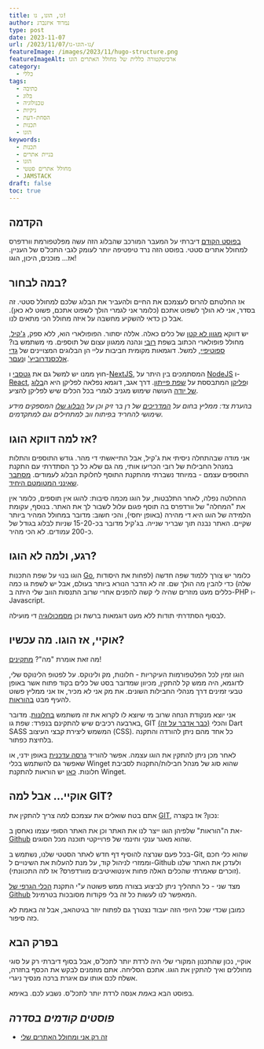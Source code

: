```yaml
---
title: גו, הוגו, גו!
author: נמרוד איזנברג
type: post
date: 2023-11-07
url: /2023/11/07/גו-הוגו-גו/
featureImage: /images/2023/11/hugo-structure.png
featureImageAlt: ארכיטקטורה כללית של מחולל האתרים הוגו
category:
  - כללי
tags:
  - כתיבה
  - בלוג
  - טכנולוגיה
  - גיקיות
  - הסחת-דעת
  - תכנות
  - הוגו
keywords:
  - תכנות
  - בניית אתרים
  - הוגו
  - מחולל אתרים סטטי
  - JAMSTACK
draft: false
toc: true
---
```

## הקדמה
[בפוסט הקודם](/2023/11/05/זה-רק-אני-ומחולל-האתרים-שלי/) דיברתי על המעבר המורכב שהבלוג הזה עשה מפלטפורמת וורדפרס למחולל אתרים סטטי. בפוסט הזה נרד טיפטיפה יותר לעומק לגבי התכל'ס של העניין. אז... מוכנים, היכון, הוגו!
## במה לבחור?
אז החלטתם להרוס לעצמכם את החיים ולהעביר את הבלוג שלכם למחולל סטטי. זה בסדר, אני לא הולך לשפוט אתכם (כלומר אני לגמרי הולך לשפוט אתכם, פשוט לא כאן). אבל כן כדאי להשקיע מחשבה על איזה מחולל הכי מתאים לנו.

יש דווקא [מגוון לא קטן](https://jamstack.org/generators/) של כלים כאלה. אללה יסתור. הפופולארי הוא, ללא ספק, [ג'קיל](https://jekyllrb.com/), מחולל פופולארי הכתוב בשפת [רובי](https://www.ruby-lang.org) ונהנה ממגוון עצום של תוספים. מי משתמש בו? [ספוטיפיי](https://developer.spotify.com/), למשל. דוגמאות מקומית חביבות עליי הן הבלוגים המצויינים של [גדי אלכסנדרוביץ'](https://gadial.net/) ו[נעםר](https://www.b48.club/).

חוץ ממנו יש למשל גם את [גטסבי](https://www.gatsbyjs.com/) ו-[NextJS](https://nextjs.org/), המסתמכים בין היתר על [NodeJS](https://nodejs.org/) ו-[React](https://react.dev/), ו[פליקן](https://getpelican.com/) המתבססת על [שפת פייתון](https://www.python.org/). דרך אגב, דוגמא נפלאה לפליקן היא ה[בלוג של יודה](https://digitalwords.net/) העושה שימוש מגניב לגמרי בכל הכלים שיש לפליקן להציע.

*בהערת צד: ממליץ בחום על [המדריכים](https://hebdevbook.com/) של רן בר זיק וכן על [הבלוג שלו](https://internet-israel.com/) המספקים מידע שימושי להחריד בפיתוח ווב למתחילים וגם למתקדמים.*
## אז למה דווקא הוגו?
אני מודה שבהתחלה ניסיתי את ג'קיל, אבל התייאשתי די מהר. גודש התוספים והתלות במנהל החבילות של רובי הכריעו אותי, מה גם שלא כל כך הסתדרתי עם התקנת התוספים עצמם - במיוחד נשברתי מהתקנת התוסף לחלוקת הבלוג לעמודים. [מסתבר שאינני המטומטם היחיד](https://duckduckgo.com/?q=jekyll+pagination+not+working&t=ffab&ia=web).

ההחלטה נפלה, לאחר התלבטות, על הוגו מכמה סיבות: להוגו אין תוספים, כלומר אין את "המחלה" של וורדפרס בה תוסף פגום עלול לשבור לך את האתר. בנוסף, עקומת הלמידה של הוגו היא די מהירה (באופן יחסי), והכי חשוב: מדובר במחולל המהיר ביותר שקיים. האתר נבנה תוך שבריר שנייה. בג'קיל מדובר בכ-15-20 שניות לבלוג בגודל של כ-200 עמודים. לא הכי מהיר.
## רגע, ולמה לא הוגו?
הוגו בנוי על שפת התכנות [Go](https://go.dev/), כלומר יש צורך ללמוד שפה חדשה (לפחות את היסודות שלה) כדי להבין מה הולך שם. זה לא הדבר הנורא ביותר בעולם, אבל יש לשפת גו כמה כללים מעט מוזרים שהיה לי קשה להפנים אחרי שרוב התנסות הווב שלי היתה ב-PHP ו-Javascript.

לבסוף הסתדרתי תודות ללא מעט דוגמאות ברשת וכן [מסמכולוגיה](https://gohugo.io/documentation/) די מועילה.
## אוקיי, אז הוגו. מה עכשיו?
מה זאת אומרת "מה"? [מתקינים](https://gohugo.io/installation/)!

הוגו זמין לכל הפלטפורמות העיקריות - חלונות, מק ולינוקס. על לפטופ הלינוקס שלי, לדוגמא, היה ממש קל להתקין, מכיוון שמדובר בסט של כלים בקוד פתוח אשר באופן טבעי זמינים דרך מנהלי החבילות השונים. את מק אני לא מכיר, אז אני ממליץ פשוט להעיף מבט [בהוראות](https://gohugo.io/installation/macos/).

אני יוצא מנקודת הנחה שרוב מי שיוצא לו לקרוא את זה משתמש [בחלונות](https://gohugo.io/installation/windows/). מדובר בארבעה רכיבים שיש להתקינם בנפרד: שפת גו, GIT [(כבר אדבר על זה)](/2023/11/07/%D7%92%D7%95-%D7%94%D7%95%D7%92%D7%95-%D7%92%D7%95/#%D7%90%D7%95%D7%A7%D7%99%D7%99-%D7%90%D7%91%D7%9C-%D7%9C%D7%9E%D7%94-git) והכלי Dart SASS המשמש ליצירת קבצי העיצוב (CSS). כל אחד מהם ניתן להורדה והתקנה בלחיצת כפתור.

לאחר מכן ניתן להתקין את הוגו עצמה. אפשר להוריד [גרסה עדכנית](https://github.com/gohugoio/hugo/releases/latest) באופן ידני, או שאפשר גם להשתמש בכלי Winget שהוא סוג של מנהל חבילות/התקנות לסביבת חלונות. [כאן](https://phoenixnap.com/kb/install-winget) יש הוראות להתקנת Winget.
## אוקיי... אבל למה GIT?
אתם בטח שואלים את עצמכם למה צריך להתקין את [GIT](https://git-scm.com/book/en/v2/Getting-Started-Installing-Git), נכון? אז בקצרה:

את ה"הוראות" שלפיהן הוגו ייצר לנו את האתר וכן את האתר הסופי עצמו נאחסן ב-[Github](https://github.com/) שהוא מאגר ענקי וחינמי של פרוייקטי תוכנה מכל הסוגים.

בכל פעם שנרצה להוסיף דף חדש לאתר הסטטי שלנו, נשתמש ב-Git, שהוא כלי חכם וממזרי לניהול קוד, על מנת להעלות את השינויים ל-Github ולעדכן את האתר שלנו (זוכרים שאמרתי שהכלים האלה פחות אינטואיטיבים מוורדפרס? אז לזה התכוונתי).

מצד שני - כל התהליך ניתן לביצוע בצורה ממש פשוטה ע"י התקנת [הכלי הגרפי של Github](https://desktop.github.com/) המאפשר לנו לעשות כל זה בלי פקודות מסובכות בטרמינל.

כמובן שכדי שכל היופי הזה יעבוד נצטרך גם לפתוח יוזר בגיטהאב, אבל זה באמת לא כזה סיפור.
## בפרק הבא
אוקיי, נכון שהתכנון המקורי שלי היה לרדת יותר לתכל'ס, אבל בסוף דיברתי רק על סוגי מחוללים ואיך להתקין את הוגו. אתכם הסליחה. אתם מוזמנים לבקש את הכסף בחזרה, אשלח לכם אותו עם איגרת ברכה מנסיך ניגרי.

בפוסט הבא *באמת* אנסה לרדת יותר לתכל'ס. נשבע לכם. באימא.
## *פוסטים קודמים בסדרה*
* [זה רק אני ומחולל האתרים שלי](/2023/11/05/זה-רק-אני-ומחולל-האתרים-שלי/)
